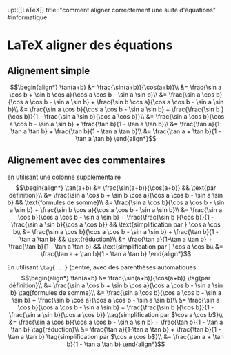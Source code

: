 up::[[LaTeX]]
title::"comment aligner correctement une suite d'équations"
#informatique 
# LaTeX aligner des équations

## Alignement simple
$$\begin{align*}
\tan(a+b) &= \frac{\sin(a+b)}{\cos(a+b)}\\
&= \frac{\sin a \cos b + \sin b \cos a}{\cos a \cos b - \sin a \sin b}\\
&= \frac{\sin a \cos b}{\cos a \cos b - \sin a \sin b} + \frac{\sin b \cos a}{\cos a \cos b - \sin a \sin b}\\
&= \frac{\sin a \cos b}{\cos a \cos b - \sin a \sin b} + \frac{\frac{\sin b }{\cos b}}{1 - \frac{\sin a \sin b}{\cos a \cos b}}\\
&= \frac{\sin a \cos b}{\cos a \cos b - \sin a \sin b} + \frac{\tan b}{1 - \tan a \tan b}\\
&= \frac{\tan a}{1-\tan a \tan b} + \frac{\tan b}{1 - \tan a \tan b}\\
&= \frac{\tan a + \tan b}{1 - \tan a \tan b}
\end{align*}$$

## Alignement **avec des commentaires**

en utilisant une colonne supplémentaire
$$\begin{align*}
\tan(a+b) &= \frac{\sin(a+b)}{\cos(a+b)} && \text{par définition}\\
&= \frac{\sin a \cos b + \sin b \cos a}{\cos a \cos b - \sin a \sin b} && \text{formules de somme}\\
&= \frac{\sin a \cos b}{\cos a \cos b - \sin a \sin b} + \frac{\sin b \cos a}{\cos a \cos b - \sin a \sin b}\\
&= \frac{\sin a \cos b}{\cos a \cos b - \sin a \sin b} + \frac{\frac{\sin b }{\cos b}}{1 - \frac{\sin a \sin b}{\cos a \cos b}} && \text{simplification par } \cos a \cos b\\
&= \frac{\sin a \cos b}{\cos a \cos b - \sin a \sin b} + \frac{\tan b}{1 - \tan a \tan b} && \text{réduction}\\
&= \frac{\tan a}{1-\tan a \tan b} + \frac{\tan b}{1 - \tan a \tan b} && \text{simplification par } \cos a \cos b\\
&= \frac{\tan a + \tan b}{1 - \tan a \tan b}
\end{align*}$$


En utilisant `\tag{...}` (centré, avec des parenthèses automatiques :
$$\begin{align*}
\tan(a+b) &= \frac{\sin(a+b)}{\cos(a+b)} \tag{par définition}\\
&= \frac{\sin a \cos b + \sin b \cos a}{\cos a \cos b - \sin a \sin b} \tag{formules de somme}\\
&= \frac{\sin a \cos b}{\cos a \cos b - \sin a \sin b} + \frac{\sin b \cos a}{\cos a \cos b - \sin a \sin b}\\
&= \frac{\sin a \cos b}{\cos a \cos b - \sin a \sin b} + \frac{\frac{\sin b }{\cos b}}{1 - \frac{\sin a \sin b}{\cos a \cos b}} \tag{simplification par $\cos a \cos b$}\\
&= \frac{\sin a \cos b}{\cos a \cos b - \sin a \sin b} + \frac{\tan b}{1 - \tan a \tan b} \tag{réduction}\\
&= \frac{\tan a}{1-\tan a \tan b} + \frac{\tan b}{1 - \tan a \tan b} \tag{simplification par $\cos a \cos b$}\\
&= \frac{\tan a + \tan b}{1 - \tan a \tan b}
\end{align*}$$


